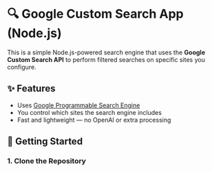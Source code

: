 # 🔍 Google Custom Search App (Node.js)

This is a simple Node.js-powered search engine that uses the **Google Custom Search API** to perform filtered searches on specific sites you configure.

## ✨ Features

- Uses [Google Programmable Search Engine](https://programmablesearchengine.google.com/)
- You control which sites the search engine includes
- Fast and lightweight — no OpenAI or extra processing

## 🚀 Getting Started

### 1. Clone the Repository

